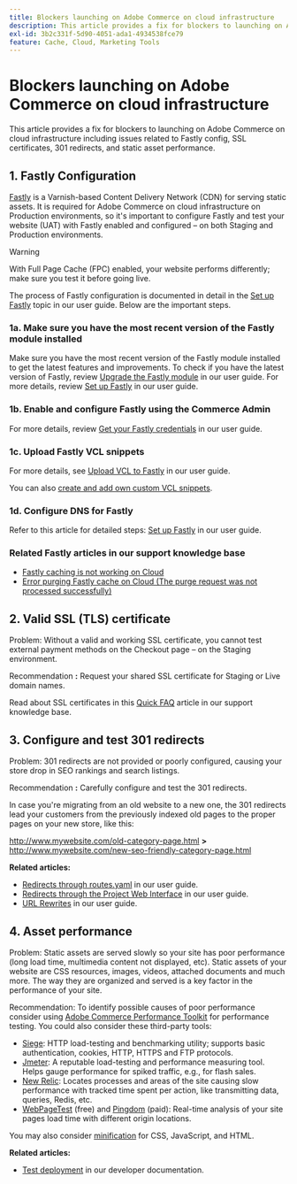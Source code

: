 ```yaml
---
title: Blockers launching on Adobe Commerce on cloud infrastructure
description: This article provides a fix for blockers to launching on Adobe Commerce on cloud infrastructure including issues related to Fastly config, SSL certificates, 301 redirects, and static asset performance.
exl-id: 3b2c331f-5d90-4051-ada1-4934538fce79
feature: Cache, Cloud, Marketing Tools
---
```

# Blockers launching on Adobe Commerce on cloud infrastructure

This article provides a fix for blockers to launching on Adobe Commerce on cloud infrastructure including issues related to Fastly config, SSL certificates, 301 redirects, and static asset performance.

## 1. Fastly Configuration

 [Fastly](https://www.fastly.com/) is a Varnish-based Content Delivery Network (CDN) for serving static assets. It is required for Adobe Commerce on cloud infrastructure on Production environments, so it's important to configure Fastly and test your website (UAT) with Fastly enabled and configured &ndash; on both Staging and Production environments.

>[!WARNING]
>
>With Full Page Cache (FPC) enabled, your website performs differently; make sure you test it before going live.

The process of Fastly configuration is documented in detail in the [Set up Fastly](https://experienceleague.adobe.com/docs/commerce-cloud-service/user-guide/cdn/setup-fastly/fastly-configuration.html) topic in our user guide. Below are the important steps.

### 1a. Make sure you have the most recent version of the Fastly module installed

Make sure you have the most recent version of the Fastly module installed to get the latest features and improvements. To check if you have the latest version of Fastly, review [Upgrade the Fastly module](https://experienceleague.adobe.com/docs/commerce-cloud-service/user-guide/cdn/setup-fastly/fastly-configuration.html#upgrade-the-fastly-module) in our user guide. For more details, review [Set up Fastly](https://experienceleague.adobe.com/docs/commerce-cloud-service/user-guide/cdn/setup-fastly/fastly-configuration.html) in our user guide.

### 1b. Enable and configure Fastly using the Commerce Admin

For more details, review [Get your Fastly credentials](https://experienceleague.adobe.com/docs/commerce-cloud-service/user-guide/cdn/setup-fastly/fastly-configuration.html#get-fastly-credentials) in our user guide.

### 1c. Upload Fastly VCL snippets

For more details, see [Upload VCL to Fastly](https://experienceleague.adobe.com/docs/commerce-cloud-service/user-guide/cdn/setup-fastly/fastly-configuration.html) in our user guide.

You can also [create and add own custom VCL snippets](https://experienceleague.adobe.com/docs/commerce-cloud-service/user-guide/cdn/custom-vcl-snippets/fastly-vcl-custom-snippets.html).

### 1d. Configure DNS for Fastly


Refer to this article for detailed steps: [Set up Fastly](https://experienceleague.adobe.com/docs/commerce-cloud-service/user-guide/cdn/setup-fastly/fastly-configuration.html#update-dns-configuration-with-development-settings) in our user guide.

### Related Fastly articles in our support knowledge base

* [Fastly caching is not working on Cloud](/help/troubleshooting/miscellaneous/fastly-caching-is-not-working-on-magento-cloud.md)
* [Error purging Fastly cache on Cloud (The purge request was not processed successfully)](/help/troubleshooting/miscellaneous/error-purging-fastly-cache-on-cloud-the-purge-request-was-not-processed-successfully.md)

## 2. Valid SSL (TLS) certificate

Problem: Without a valid and working SSL certificate, you cannot test external payment methods on the Checkout page &ndash; on the Staging environment.

Recommendation **:** Request your shared SSL certificate for Staging or Live domain names.

Read about SSL certificates in this [Quick FAQ](/help/announcements/adobe-commerce-announcements/magento-ssl-tls-certificate-requirements-and-clean-up.md) article in our support knowledge base.

## 3. Configure and test 301 redirects

Problem: 301 redirects are not provided or poorly configured, causing your store drop in SEO rankings and search listings.

Recommendation **:** Carefully configure and test the 301 redirects.

In case you're migrating from an old website to a new one, the 301 redirects lead your customers from the previously indexed old pages to the proper pages on your new store, like this:

http://www.mywebsite.com/old-category-page.html **>** http://www.mywebsite.com/new-seo-friendly-category-page.html

 **Related articles:**

* [Redirects through routes.yaml](https://experienceleague.adobe.com/docs/commerce-cloud-service/user-guide/configure/routes/redirects.html) in our user guide.
* [Redirects through the Project Web Interface](https://experienceleague.adobe.com/docs/commerce-cloud-service/user-guide/project/overview.html) in our user guide.
* [URL Rewrites](https://experienceleague.adobe.com/docs/commerce-admin/marketing/seo/url-rewrites/url-rewrite.html) in our user guide.

## 4. Asset performance

Problem: Static assets are served slowly so your site has poor performance (long load time, multimedia content not displayed, etc). Static assets of your website are CSS resources, images, videos, attached documents and much more. The way they are organized and served is a key factor in the performance of your site.

Recommendation: To identify possible causes of poor performance consider using [Adobe Commerce Performance Toolkit](https://github.com/magento/magento2/tree/2.3/setup/performance-toolkit) for performance testing. You could also consider these third-party tools:

* [Siege](https://www.joedog.org/siege-home/): HTTP load-testing and benchmarking utility; supports basic authentication, cookies, HTTP, HTTPS and FTP protocols.
* [Jmeter](https://jmeter.apache.org/): A reputable load-testing and performance measuring tool. Helps gauge performance for spiked traffic, e.g., for flash sales.
* [New Relic](https://support.newrelic.com/): Locates processes and areas of the site causing slow performance with tracked time spent per action, like transmitting data, queries, Redis, etc.
* [WebPageTest](https://www.webpagetest.org/) (free) and [Pingdom](https://www.pingdom.com/) (paid): Real-time analysis of your site pages load time with different origin locations.

You may also consider [minification](https://experienceleague.adobe.com/docs/commerce-cloud-service/user-guide/configure-store/store-settings.html) for CSS, JavaScript, and HTML.

 **Related articles:**

* [Test deployment](https://experienceleague.adobe.com/docs/commerce-cloud-service/user-guide/develop/test/staging-and-production.html) in our developer documentation.
